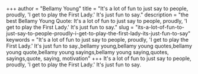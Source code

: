+++
author = "Bellamy Young"
title = "It's a lot of fun to just say to people, proudly, 'I get to play the First Lady.' It's just fun to say."
description = "the best Bellamy Young Quote: It's a lot of fun to just say to people, proudly, 'I get to play the First Lady.' It's just fun to say."
slug = "its-a-lot-of-fun-to-just-say-to-people-proudly-i-get-to-play-the-first-lady-its-just-fun-to-say"
keywords = "It's a lot of fun to just say to people, proudly, 'I get to play the First Lady.' It's just fun to say.,bellamy young,bellamy young quotes,bellamy young quote,bellamy young sayings,bellamy young saying,quotes, sayings,quote, saying, motivation"
+++
It's a lot of fun to just say to people, proudly, 'I get to play the First Lady.' It's just fun to say.
